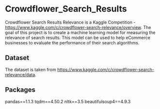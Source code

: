 # Crowdflower_Search_Results

Crowdflower Search Results Relevance is a Kaggle Competition - https://www.kaggle.com/c/crowdflower-search-relevance/overview. The goal of this project is to create a machine learning model for measuring the relevance of search results. This model can be used to help eCommerce businesses to evaluate the performance of their search algorithms.

## Dataset
The dataset is taken from https://www.kaggle.com/c/crowdflower-search-relevance/data.

## Packages
pandas==1.1.3
tqdm==4.50.2
nltk==3.5
beautifulsoup4==4.9.3
